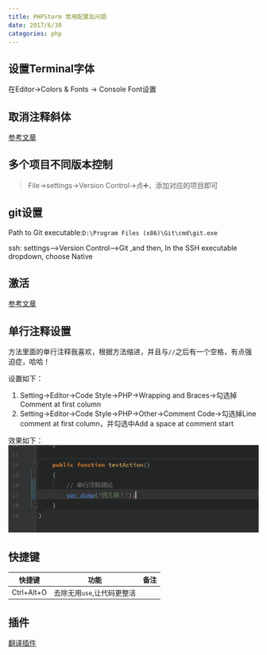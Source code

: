 ```yaml
---
title: PHPStorm 常用配置及问题
date: 2017/6/30
categories: php
---
```


## 设置Terminal字体
在Editor->Colors & Fonts -> Console Font设置

## 取消注释斜体
[参考文章](http://www.cnblogs.com/pthlp/p/6440556.html)

## 多个项目不同版本控制
> File->settings->Version Control->点➕，添加对应的项目即可

## git设置
Path to Git executable:`D:\Program Files (x86)\Git\cmd\git.exe`

ssh: settings-->Version Control-->Git ,and then, In the SSH executable dropdown, choose Native

## 激活
[参考文章](http://blog.csdn.net/hywerr/article/details/72084061)

## 单行注释设置
方法里面的单行注释我喜欢，根据方法缩进，并且与`//`之后有一个空格，有点强迫症，哈哈！  

设置如下：

1. Setting->Editor->Code Style->PHP->Wrapping and Braces->勾选掉Comment at first column 
2. Setting->Editor->Code Style->PHP->Other->Comment Code->勾选掉Line comment at first column，并勾选中Add a space at comment start

效果如下：  
![单行注释效果](https://github.com/klauspeng/notes/raw/master/img/phpstorm_comment.png)

## 快捷键
快捷键 | 功能 | 备注
---|---|---
Ctrl+Alt+O | 去除无用`use`,让代码更整洁 | 

## 插件
[翻译插件](https://github.com/YiiGuxing/TranslationPlugin)